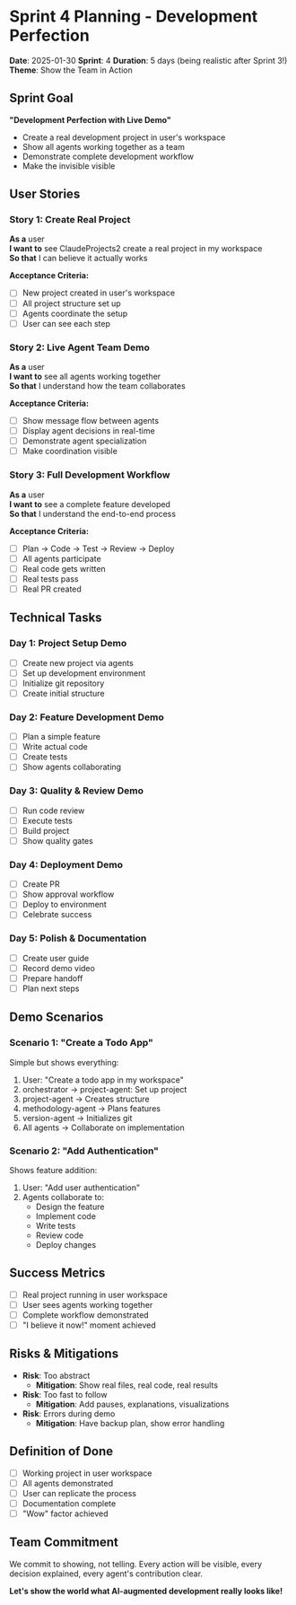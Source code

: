 # Sprint 4 Planning - Development Perfection

**Date**: 2025-01-30
**Sprint**: 4
**Duration**: 5 days (being realistic after Sprint 3!)
**Theme**: Show the Team in Action

## Sprint Goal
**"Development Perfection with Live Demo"**
- Create a real development project in user's workspace
- Show all agents working together as a team
- Demonstrate complete development workflow
- Make the invisible visible

## User Stories

### Story 1: Create Real Project
**As a** user  
**I want to** see ClaudeProjects2 create a real project in my workspace  
**So that** I can believe it actually works

**Acceptance Criteria:**
- [ ] New project created in user's workspace
- [ ] All project structure set up
- [ ] Agents coordinate the setup
- [ ] User can see each step

### Story 2: Live Agent Team Demo
**As a** user  
**I want to** see all agents working together  
**So that** I understand how the team collaborates

**Acceptance Criteria:**
- [ ] Show message flow between agents
- [ ] Display agent decisions in real-time
- [ ] Demonstrate agent specialization
- [ ] Make coordination visible

### Story 3: Full Development Workflow
**As a** user  
**I want to** see a complete feature developed  
**So that** I understand the end-to-end process

**Acceptance Criteria:**
- [ ] Plan → Code → Test → Review → Deploy
- [ ] All agents participate
- [ ] Real code gets written
- [ ] Real tests pass
- [ ] Real PR created

## Technical Tasks

### Day 1: Project Setup Demo
- [ ] Create new project via agents
- [ ] Set up development environment
- [ ] Initialize git repository
- [ ] Create initial structure

### Day 2: Feature Development Demo
- [ ] Plan a simple feature
- [ ] Write actual code
- [ ] Create tests
- [ ] Show agents collaborating

### Day 3: Quality & Review Demo
- [ ] Run code review
- [ ] Execute tests
- [ ] Build project
- [ ] Show quality gates

### Day 4: Deployment Demo
- [ ] Create PR
- [ ] Show approval workflow
- [ ] Deploy to environment
- [ ] Celebrate success

### Day 5: Polish & Documentation
- [ ] Create user guide
- [ ] Record demo video
- [ ] Prepare handoff
- [ ] Plan next steps

## Demo Scenarios

### Scenario 1: "Create a Todo App"
Simple but shows everything:
1. User: "Create a todo app in my workspace"
2. orchestrator → project-agent: Set up project
3. project-agent → Creates structure
4. methodology-agent → Plans features
5. version-agent → Initializes git
6. All agents → Collaborate on implementation

### Scenario 2: "Add Authentication"
Shows feature addition:
1. User: "Add user authentication"
2. Agents collaborate to:
   - Design the feature
   - Implement code
   - Write tests
   - Review code
   - Deploy changes

## Success Metrics
- [ ] Real project running in user workspace
- [ ] User sees agents working together
- [ ] Complete workflow demonstrated
- [ ] "I believe it now!" moment achieved

## Risks & Mitigations
- **Risk**: Too abstract
  - **Mitigation**: Show real files, real code, real results
- **Risk**: Too fast to follow
  - **Mitigation**: Add pauses, explanations, visualizations
- **Risk**: Errors during demo
  - **Mitigation**: Have backup plan, show error handling

## Definition of Done
- [ ] Working project in user workspace
- [ ] All agents demonstrated
- [ ] User can replicate the process
- [ ] Documentation complete
- [ ] "Wow" factor achieved

## Team Commitment
We commit to showing, not telling. Every action will be visible, every decision explained, every agent's contribution clear.

**Let's show the world what AI-augmented development really looks like!**
